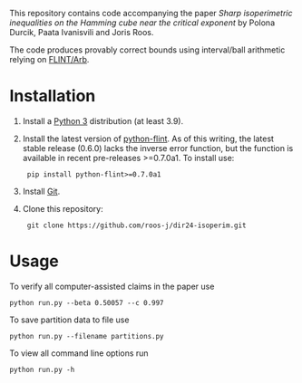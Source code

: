 This repository contains code accompanying the paper *Sharp isoperimetric inequalities on the Hamming cube near the critical exponent* by Polona Durcik, Paata Ivanisvili and Joris Roos.

The code produces provably correct bounds using interval/ball arithmetic relying on [FLINT/Arb](https://flintlib.org/doc/arb.html).

Installation
=============

1. Install a [Python 3](https://www.python.org/downloads/) distribution (at least 3.9).

2. Install the latest version of [python-flint](https://github.com/flintlib/python-flint). As of this writing, the latest stable release (0.6.0) lacks the inverse error function, but the function is available in recent pre-releases >=0.7.0a1. To install use:

        pip install python-flint>=0.7.0a1

3. Install [Git](https://git-scm.com/downloads).

4. Clone this repository:

        git clone https://github.com/roos-j/dir24-isoperim.git

Usage
=======

To verify all computer-assisted claims in the paper use

    python run.py --beta 0.50057 --c 0.997

To save partition data to file use

    python run.py --filename partitions.py

To view all command line options run

    python run.py -h
